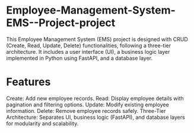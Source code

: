 # Employee-Management-System-EMS--Project-project
This Employee Management System (EMS) project is designed with CRUD (Create, Read, Update, Delete) functionalities, following a three-tier architecture. It includes a user interface (UI), a business logic layer implemented in Python using FastAPI, and a database layer.

#  Features
Create: Add new employee records.
Read: Display employee details with pagination and filtering options.
Update: Modify existing employee information.
Delete: Remove employee records safely.
Three-Tier Architecture: Separates UI, business logic (FastAPI), and database layers for modularity and scalability.
